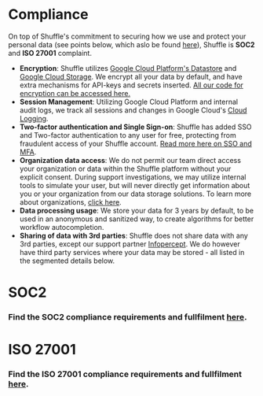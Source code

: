 # Compliance

On top of Shuffle's commitment to securing how we use and protect your personal data (see points below, which aslo be found [here](https://shuffler.io/docs/privacy_policy)), Shuffle is **SOC2** and **ISO 27001** complaint.

- **Encryption**: Shuffle utilizes [Google Cloud Platform's Datastore](https://cloud.google.com/datastore/docs/concepts/encryption-at-rest) and [Google Cloud Storage](https://cloud.google.com/storage). We encrypt all your data by default, and have extra mechanisms for API-keys and secrets inserted. [All our code for encryption can be accessed here.](https://github.com/Shuffle/shuffle-shared)
- **Session Management**: Utilizing Google Cloud Platform and internal audit logs, we track all sessions and changes in Google Cloud's [Cloud Logging](https://cloud.google.com/logging). 
- **Two-factor authentication and Single Sign-on**: Shuffle has added SSO and Two-factor authentication to any user for free, protecting from fraudulent access of your Shuffle account. [Read more here on SSO and MFA](https://shuffler.io/docs/extensions#single_signon_sso).
- **Organization data access**: We do not permit our team direct access your organization or data within the Shuffle platform without your explicit consent. During support investigations, we may utilize internal tools to simulate your user, but will never directly get information about you or your organization from our data storage solutions. To learn more about organizations, [click here](https://shuffler.io/docs/organizations). 
- **Data processing usage**: We store your data for 3 years by default, to be used in an anonymous and sanitized way, to create algorithms for better workflow autocompletion.
- **Sharing of data with 3rd parties**: Shuffle does not share data with any 3rd parties, except our support partner [Infopercept](https://infopercept.com/). We do however have third party services where your data may be stored - all listed in the segmented details below.


# SOC2

### Find the SOC2 compliance requirements and fullfilment [here](https://docs.google.com/spreadsheets/d/1LItbuj-05ZT7bziS40oe9gHXhFgdJIsR/).

# ISO 27001

### Find the ISO 27001 compliance requirements and fullfilment [here](https://docs.google.com/spreadsheets/d/1WbPerP9CS557y-4yfdmDBtkQ9zuad-Mq/).
